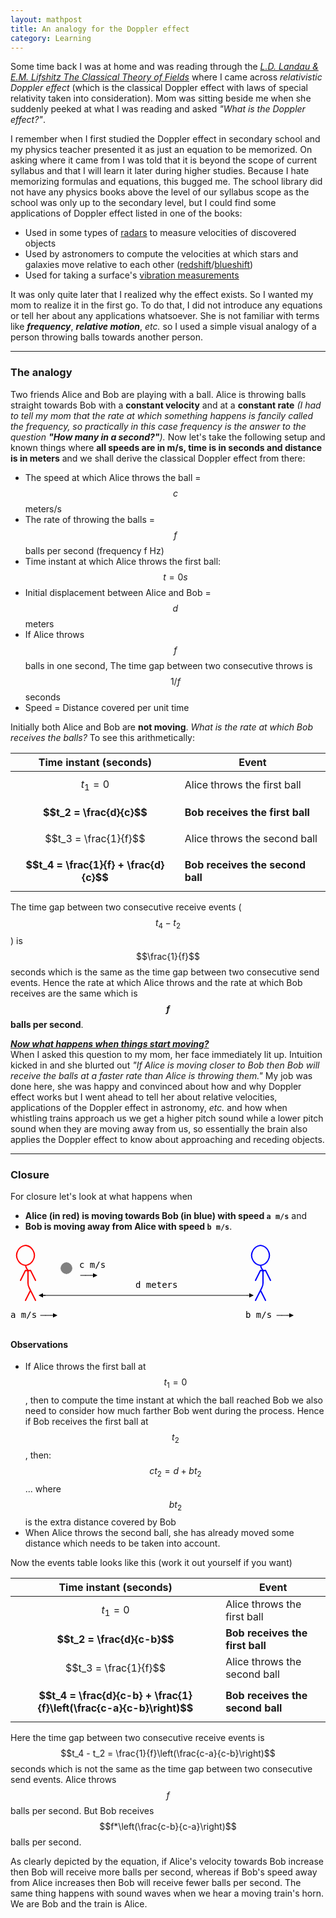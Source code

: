 ```yaml
---
layout: mathpost
title: An analogy for the Doppler effect
category: Learning
---
```


Some time back I was at home and was reading through the *[L.D. Landau & E.M. Lifshitz The Classical Theory of Fields](https://archive.org/details/TheClassicalTheoryOfFields)* where I came across *relativistic Doppler effect* (which is the classical Doppler effect with laws of special relativity taken into consideration). Mom was sitting beside me when she suddenly peeked at what I was reading and asked *"What is the Doppler effect?"*.

I remember when I first studied the Doppler effect in secondary school and my physics teacher presented it as just an equation to be memorized. On asking where it came from I was told that it is beyond the scope of current syllabus and that I will learn it later during higher studies. Because I hate memorizing formulas and equations, this bugged me. The school library did not have any physics books above the level of our syllabus scope as the school was only up to the secondary level, but I could find some applications of Doppler effect listed in one of the books:
- Used in some types of [radars](https://en.wikipedia.org/wiki/Doppler_radar) to measure velocities of discovered objects
- Used by astronomers to compute the velocities at which stars and galaxies move relative to each other ([redshift](https://en.wikipedia.org/wiki/Redshift)/[blueshift](https://en.wikipedia.org/wiki/Blueshift))
- Used for taking a surface's [vibration measurements](https://en.wikipedia.org/wiki/Laser_Doppler_vibrometer)

It was only quite later that I realized why the effect exists. So I wanted my mom to realize it in the first go. To do that, I did not introduce any equations or tell her about any applications whatsoever. She is not familiar with terms like ***frequency***, ***relative motion***, *etc.* so I used a simple visual analogy of a person throwing balls towards another person.

---

### The analogy
Two friends Alice and Bob are playing with a ball. Alice is throwing balls straight towards Bob with a **constant velocity** and at a **constant rate** *(I had to tell my mom that the rate at which something happens is fancily called the frequency, so practically in this case frequency is the answer to the question **"How many in a second?"**).* Now let's take the following setup and known things where **all speeds are in m/s, time is in seconds and distance is in meters** and we shall derive the classical Doppler effect from there:
- The speed at which Alice throws the ball = $$c$$ meters/s
- The rate of throwing the balls = $$f$$ balls per second (frequency f Hz)
- Time instant at which Alice throws the first ball: $$t = 0s$$
- Initial displacement between Alice and Bob = $$d$$ meters
- If Alice throws $$f$$ balls in one second, The time gap between two consecutive throws is $$1/f$$ seconds
- Speed = Distance covered per unit time

Initially both Alice and Bob are **not moving**. *What is the rate at which Bob receives the balls?* To see this arithmetically:

| **Time instant (seconds)**             | **Event**                        |
| -------------------------------------- | -------------------------------- |
| $$t_1 = 0$$                            | Alice throws the first ball      |
| **$$t_2 = \frac{d}{c}$$**              | **Bob receives the first ball**  |
| $$t_3 = \frac{1}{f}$$                  | Alice throws the second ball     |
| **$$t_4 = \frac{1}{f} + \frac{d}{c}$$**| **Bob receives the second ball** |

The time gap between two consecutive receive events ($$t_4 - t_2$$) is $$\frac{1}{f}$$ seconds which is the same as the time gap between two consecutive send events. Hence the rate at which Alice throws and the rate at which Bob receives are the same which is **$$f$$ balls per second**.

***<u>Now what happens when things start moving?</u>***
<br>
When I asked this question to my mom, her face immediately lit up. Intuition kicked in and she blurted out *"If Alice is moving closer to Bob then Bob will receive the balls at a faster rate than Alice is throwing them."* My job was done here, she was happy and convinced about how and why Doppler effect works but I went ahead to tell her about relative velocities, applications of the Doppler effect in astronomy, *etc.* and how when whistling trains approach us we get a higher pitch sound while a lower pitch sound when they are moving away from us, so essentially the brain also applies the Doppler effect to know about approaching and receding objects.

---

### Closure
For closure let's look at what happens when
- **Alice (in red) is moving towards Bob (in blue) with speed `a m/s`** and
- **Bob is moving away from Alice with speed `b m/s`**.

<svg height="138" width="490">
   <defs>
      <marker id="triangle" viewBox="0 0 14 14" refX="0" refY="5" markerUnits="strokeWidth" markerWidth="10" markerHeight="10" orient="auto">
         <path d="M 0 0 L 10 5 L 0 10 z" />
      </marker>
   </defs>
   <path d="M 24 8 A 16 16 0 0 0 12 16" stroke="red" stroke-width="2" fill="transparent" />
   <path d="M 36 16 A 16 16 0 0 0 24 8" stroke="red" stroke-width="2" fill="transparent" />
   <path d="M 400 8 A 16 16 0 0 0 388 16" stroke="blue" stroke-width="2" fill="transparent" />
   <path d="M 412 16 A 16 16 0 0 0 400 8" stroke="blue" stroke-width="2" fill="transparent" />
   <path d="M 12 16 A 16 16 0 0 0 12 32" stroke="red" stroke-width="2" fill="transparent" />
   <path d="M 36 32 A 16 16 0 0 0 36 16" stroke="red" stroke-width="2" fill="transparent" />
   <path d="M 388 16 A 16 16 0 0 0 388 32" stroke="blue" stroke-width="2" fill="transparent" />
   <path d="M 412 32 A 16 16 0 0 0 412 16" stroke="blue" stroke-width="2" fill="transparent" />
   <path d="M 12 32 A 16 16 0 0 0 24 40" stroke="red" stroke-width="2" fill="transparent" />
   <path d="M 24 40 A 16 16 0 0 0 36 32" stroke="red" stroke-width="2" fill="transparent" />
   <path d="M 90 40 A 5 5 0 0 0 85 45" stroke="gray" stroke-width="10" fill="transparent"></path>
   <path d="M 94 45 A 5 5 0 0 0 89 40" stroke="gray" stroke-width="10" fill="transparent" />
   <path d="M 85 44 A 5 5 0 0 0 90 49" stroke="gray" stroke-width="10" fill="transparent" />
   <path d="M 89 49 A 5 5 0 0 0 94 44" stroke="gray" stroke-width="10" fill="transparent" />
   <text x="110" y="44" style="font-size:14px;font-family:monospace">c m/s</text>
   <path d="M 388 32 A 16 16 0 0 0 400 40" stroke="blue" stroke-width="2" fill="transparent" />
   <path d="M 400 40 A 16 16 0 0 0 404 48" stroke="blue" stroke-width="2" fill="transparent" />
   <path d="M 400 48 A 16 16 0 0 0 408 48" stroke="blue" stroke-width="2" fill="transparent" />
   <path d="M 400 40 A 16 16 0 0 0 412 32" stroke="blue" stroke-width="2" fill="transparent" />
   <line x1="16" x2="24" y1="64" y2="48" stroke="rgb(250,0,0)" stroke-width="2" stroke-linecap="round" stroke-linejoin="mitter" />
   <path d="M 24 48 A 16 16 0 0 0 32 48" stroke="red" stroke-width="2" fill="transparent" />
   <path d="M 24 40 A 16 16 0 0 0 28 48" stroke="red" stroke-width="2" fill="transparent" />
   <line x1="28" x2="28" y1="48" y2="64" stroke="rgb(250,0,0)" stroke-width="2" stroke-linecap="round" stroke-linejoin="mitter" />
   <line x1="32" x2="40" y1="48" y2="64" stroke="rgb(250,0,0)" stroke-width="2" stroke-linecap="round" stroke-linejoin="mitter" />
   <line x1="112" x2="120" y1="56" y2="56" stroke="rgb(0,0,0)" stroke-width="1" stroke-linecap="round" stroke-linejoin="mitter" />
   <line x1="120" x2="128" y1="56" y2="56" stroke="rgb(0,0,0)" stroke-width="1" stroke-linecap="round" stroke-linejoin="mitter" />
   <line x1="128" x2="132" y1="56" y2="56" style="stroke: rgb(0,0,0);stroke-width:1" marker-end="url(#triangle)" />
   <line x1="392" x2="400" y1="64" y2="48" stroke="rgb(0,0,250)" stroke-width="2" stroke-linecap="round" stroke-linejoin="mitter" />
   <line x1="404" x2="404" y1="48" y2="64" stroke="rgb(0,0,250)" stroke-width="2" stroke-linecap="round" stroke-linejoin="mitter" />
   <line x1="408" x2="416" y1="48" y2="64" stroke="rgb(0,0,250)" stroke-width="2" stroke-linecap="round" stroke-linejoin="mitter" />
   <path d="M 28 68 A 16 16 0 0 0 30 76" stroke="red" stroke-width="2" fill="transparent" />
   <line x1="28" x2="28" y1="64" y2="68" stroke="rgb(250,0,0)" stroke-width="2" stroke-linecap="round" stroke-linejoin="mitter" />
   <line x1="32" x2="30" y1="80" y2="76" stroke="rgb(250,0,0)" stroke-width="2" stroke-linecap="round" stroke-linejoin="mitter" />
   <text x="200" y="76" style="font-size:14px;font-family:monospace">d meters</text>
   <path d="M 402 76 A 16 16 0 0 0 404 68" stroke="blue" stroke-width="2" fill="transparent" />
   <line x1="404" x2="404" y1="64" y2="68" stroke="rgb(0,0,250)" stroke-width="2" stroke-linecap="round" stroke-linejoin="mitter" />
   <line x1="400" x2="402" y1="80" y2="76" stroke="rgb(0,0,250)" stroke-width="2" stroke-linecap="round" stroke-linejoin="mitter" />
   <line x1="24" x2="32" y1="96" y2="80" stroke="rgb(250,0,0)" stroke-width="2" stroke-linecap="round" stroke-linejoin="mitter" />
   <line x1="32" x2="40" y1="80" y2="96" stroke="rgb(250,0,0)" stroke-width="2" stroke-linecap="round" stroke-linejoin="mitter" />
   <line x1="56" x2="52" y1="88" y2="88" style="stroke: rgb(0,0,0);stroke-width:1" marker-end="url(#triangle)"></line>
   <line x1="52" x2="378" y1="88" y2="88" stroke="rgb(0,0,0)" stroke-width="1" stroke-linecap="round" stroke-linejoin="mitter"></line>
   <line x1="378" x2="382" y1="88" y2="88" style="stroke: rgb(0,0,0);stroke-width:1" marker-end="url(#triangle)"></line>
   <line x1="392" x2="400" y1="96" y2="80" stroke="rgb(0,0,250)" stroke-width="2" stroke-linecap="round" stroke-linejoin="mitter" />
   <line x1="400" x2="408" y1="80" y2="96" stroke="rgb(0,0,250)" stroke-width="2" stroke-linecap="round" stroke-linejoin="mitter" />
   <text y="124" style="font-size:14px;font-family:monospace">a m/s</text>
   <line x1="48" x2="56" y1="120" y2="120" stroke="rgb(0,0,0)" stroke-width="1" stroke-linecap="round" stroke-linejoin="mitter" />
   <line x1="56" x2="64" y1="120" y2="120" stroke="rgb(0,0,0)" stroke-width="1" stroke-linecap="round" stroke-linejoin="mitter" />
   <line x1="64" x2="68" y1="120" y2="120" style="stroke: rgb(0,0,0);stroke-width:1" marker-end="url(#triangle)" />
   <text x="376" y="124" style="font-size:14px;font-family:monospace">b m/s</text>
   <line x1="426" x2="434" y1="120" y2="120" stroke="rgb(0,0,0)" stroke-width="1" stroke-linecap="round" stroke-linejoin="mitter" />
   <line x1="434" x2="442" y1="120" y2="120" stroke="rgb(0,0,0)" stroke-width="1" stroke-linecap="round" stroke-linejoin="mitter" />
   <line x1="442" x2="446" y1="120" y2="120" style="stroke: rgb(0,0,0);stroke-width:1" marker-end="url(#triangle)" />
</svg>

#### Observations
- If Alice throws the first ball at $$t_1 = 0$$, then to compute the time instant at which the ball reached Bob we also need to consider how much farther Bob went during the process. Hence if Bob receives the first ball at $$t_2$$, then:<br>
$$ct_2 = d + bt_2$$ ... where $$bt_2$$ is the extra distance covered by Bob
- When Alice throws the second ball, she has already moved some distance which needs to be taken into account.

Now the events table looks like this (work it out yourself if you want)

| **Time instant (seconds)**               | **Event**                        |
| ---------------------------------------- | -------------------------------- |
| $$t_1 = 0$$                              | Alice throws the first ball      |
| **$$t_2 = \frac{d}{c-b}$$**              | **Bob receives the first ball**  |
| $$t_3 = \frac{1}{f}$$                    | Alice throws the second ball     |
| **$$t_4 = \frac{d}{c-b} + \frac{1}{f}\left(\frac{c-a}{c-b}\right)$$**  | **Bob receives the second ball** |

Here the time gap between two consecutive receive events is $$t_4 - t_2 = \frac{1}{f}\left(\frac{c-a}{c-b}\right)$$ seconds which is not the same as the time gap between two consecutive send events. Alice throws $$f$$ balls per second. But Bob receives $$f*\left(\frac{c-b}{c-a}\right)$$ balls per second.

As clearly depicted by the equation, if Alice's velocity towards Bob increase then Bob will receive more balls per second, whereas if Bob's speed away from Alice increases then Bob will receive fewer balls per second. The same thing happens with sound waves when we hear a moving train's horn. We are Bob and the train is Alice.
